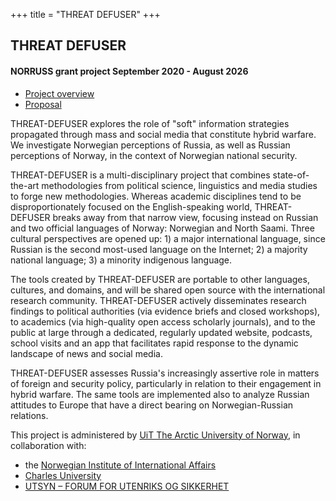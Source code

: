 +++
title = "THREAT DEFUSER"
+++

## THREAT DEFUSER

#### NORRUSS grant project September 2020 - August 2026

- [Project overview](overview.pdf)
- [Proposal](proposal.pdf)

THREAT-DEFUSER explores the role of "soft" information strategies propagated
through mass and social media that constitute hybrid warfare. We investigate
Norwegian perceptions of Russia, as well as Russian perceptions of Norway, in
the context of Norwegian national security.

THREAT-DEFUSER is a
multi-disciplinary project that combines state-of-the-art methodologies from
political science, linguistics and media studies to forge new methodologies.
Whereas academic disciplines tend to be disproportionately focused on the
English-speaking world, THREAT-DEFUSER breaks away from that narrow view,
focusing instead on Russian and two official languages of Norway: Norwegian and
North Saami. Three cultural perspectives are opened up: 1) a major
international language, since Russian is the second most-used language on the
Internet; 2) a majority national language; 3) a minority indigenous language.

The tools created by THREAT-DEFUSER are portable to other languages, cultures,
and domains, and will be shared open source with the international research
community. THREAT-DEFUSER actively disseminates research findings to political
authorities (via evidence briefs and closed workshops), to academics (via
high-quality open access scholarly journals), and to the public at large
through a dedicated, regularly updated website, podcasts, school visits and an
app that facilitates rapid response to the dynamic landscape of news and social
media.

THREAT-DEFUSER assesses Russia's increasingly assertive role in matters
of foreign and security policy, particularly in relation to their engagement in
hybrid warfare. The same tools are implemented also to analyze Russian
attitudes to Europe that have a direct bearing on Norwegian-Russian relations.

This project is administered by [UiT The Arctic University of Norway](https://uit.no/startsida), 
in collaboration with:
- the [Norwegian Institute of International Affairs](https://www.nupi.no/en)
- [Charles University](https://cuni.cz/UK-1.html)
- [UTSYN – FORUM FOR UTENRIKS OG SIKKERHET](https://www.prosjektutsyn.no/)
